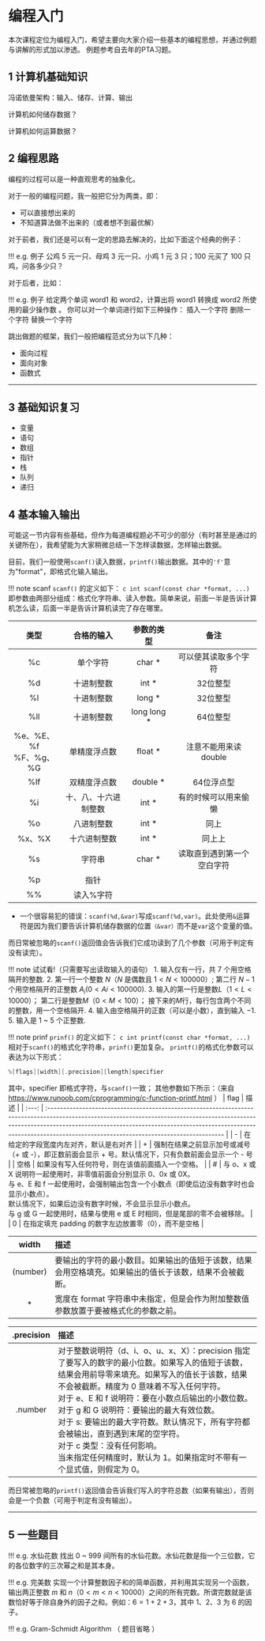 # 编程入门

本次课程定位为编程入门，希望主要向大家介绍一些基本的编程思想，并通过例题与讲解的形式加以渗透。
例题参考自去年的PTA习题。

## 1 计算机基础知识

冯诺依曼架构：输入、储存、计算、输出

计算机如何储存数据？

计算机如何运算数据？

## 2 编程思路

编程的过程可以是一种直观思考的抽象化。

对于一般的编程问题，我一般把它分为两类，即：
* 可以直接想出来的
* 不知道算法做不出来的（或者想不到最优解）

对于前者，我们还是可以有一定的思路去解决的，比如下面这个经典的例子：

!!! e.g. 例子
    公鸡 $5$ 元一只、母鸡 $3$ 元一只、小鸡 $1$ 元 $3$ 只；$100$ 元买了 $100$ 只鸡，问各多少只？

对于后者，比如：

!!! e.g. 例子
    给定两个单词 word1 和 word2，计算出将 word1 转换成 word2 所使用的最少操作数 。
    你可以对一个单词进行如下三种操作：
    插入一个字符 删除一个字符 替换一个字符



跳出做题的框架，我们一般把编程范式分为以下几种：
- 面向过程
- 面向对象
- 函数式
***

## 3 基础知识复习

- 变量
- 语句
- 数组
- 指针
- 栈
- 队列
- 递归

## 4 基本输入输出
可能这一节内容有些基础，但作为每道编程题必不可少的部分（有时甚至是通过的关键所在），我希望能为大家稍微总结一下怎样读数据，怎样输出数据。

目前，我们一般使用`scanf()`读入数据，`printf()`输出数据。其中的`'f'`意为"format"，即格式化输入输出。

!!! note scanf
    `scanf()` 的定义如下：
    ```c
    int scanf(const char *format, ...)
    ```
即参数由两部分组成：格式化字符串、读入参数。简单来说，前面一半是告诉计算机怎么读，后面一半是告诉计算机读完了存在哪里。

|            类型            |      合格的输入      | 参数的类型  |            备注            |
| :------------------------: | :------------------: | :---------: | :------------------------: |
|             %c             |       单个字符       |   char *    |    可以使其读取多个字符    |
|             %d             |      十进制整数      |    int *    |          32位整型          |
|             %l             |      十进制整数      |   long *    |          32位整型          |
|            %ll             |      十进制整数      | long long * |          64位整型          |
| %e、%E、%f <br> %F、%g、%G |     单精度浮点数     |   float *   |   注意不能用来读 double    |
|            %lf             |     双精度浮点数     |  double *   |         64位浮点型         |
|             %i             | 十、八、十六进制整数 |    int *    |    有的时候可以用来偷懒    |
|             %o             |      八进制整数      |    int *    |            同上            |
|           %x、%X           |     十六进制整数     |    int *    |           同上上           |
|             %s             |        字符串        |   char *    | 读取直到遇到第一个空白字符 |
|             %p             |         指针         |             |                            |
|             %%             |      读入%字符       |

* 一个很容易犯的错误：`scanf(%d,&var)`写成`scanf(%d,var)`。此处使用`&`运算符是因为我们要告诉计算机储存数据的位置`（&var）`而不是`var`这个变量的值。

而日常被忽略的`scanf()`返回值会告诉我们它成功读到了几个参数（可用于判定有没有读完）。

!!! note 试试看!（只需要写出读取输入的语句）
    1. 输入仅有一行，共 $7$ 个用空格隔开的整数.
    2. 第一行一个整数 $N$（$N$ 是偶数且 $1<N<100000$）;
        第二行 $N-1$ 个用空格隔开的正整数 $A_i (0<Ai<100000)$.
    3. 输入的第一行是整数$L$（$1< L < 10000$）；
        第二行是整数$M$（$0 < M < 100$）；
        接下来的$M$行，每行包含两个不同的整数，用一个空格隔开.
    4. 输入由空格隔开的正数（可以是小数），直到输入 $-1$.
    5. 输入是 $1$ ~ $5$ 个正整数.

!!! note prinf
    `prinf()` 的定义如下：
    ```c
    int printf(const char *format, ...)
    ```
相对于`scanf()`的格式化字符串，`prinf()`更加复杂。
`printf()`的格式化参数可以表达为以下形式：
```C
%[flags][width][.precision][length]specifier
```
其中，specifier 即格式字符，与`scanf()`一致；
其他参数如下所示：（来自 https://www.runoob.com/cprogramming/c-function-printf.html ）
| flag  | 描述                                                                                                                                                                                                                                                                                               |
| :---: | :------------------------------------------------------------------------------------------------------------------------------------------------------------------------------------------------------------------------------------------------------------------------------------------------- |
|   -   | 在给定的字段宽度内左对齐，默认是右对齐                                                                                                                                                                                                                                                             |
|   +   | 强制在结果之前显示加号或减号（+ 或 -），即正数前面会显示 + 号。默认情况下，只有负数前面会显示一个 - 号                                                                                                                                                                                             |
| 空格  | 如果没有写入任何符号，则在该值前面插入一个空格。                                                                                                                                                                                                                                                   |
|   #   | 与 o、x 或 X 说明符一起使用时，非零值前面会分别显示 0、0x 或 0X。<br>与 e、E 和 f 一起使用时，会强制输出包含一个小数点（即使后边没有数字时也会显示小数点）。<br>默认情况下，如果后边没有数字时候，不会显示显示小数点。<br>与 g 或 G 一起使用时，结果与使用 e 或 E 时相同，但是尾部的零不会被移除。 |
|   0   | 在指定填充 padding 的数字左边放置零（0），而不是空格                                                                                                                                                                                                                                               |

|  width   | 描述                                                                                                   |
| :------: | :----------------------------------------------------------------------------------------------------- |
| (number) | 要输出的字符的最小数目。如果输出的值短于该数，结果会用空格填充。如果输出的值长于该数，结果不会被截断。 |
|    *     | 宽度在 format 字符串中未指定，但是会作为附加整数值参数放置于要被格式化的参数之前。                     |

| .precision | 描述                                                                                                                                                                                                                                                                                                                                                                                                                                                                                              |
| :--------: | :------------------------------------------------------------------------------------------------------------------------------------------------------------------------------------------------------------------------------------------------------------------------------------------------------------------------------------------------------------------------------------------------------------------------------------------------------------------------------------------------ |
|  .number   | 对于整数说明符（d、i、o、u、x、X）：precision 指定了要写入的数字的最小位数。如果写入的值短于该数，结果会用前导零来填充。如果写入的值长于该数，结果不会被截断。精度为 0 意味着不写入任何字符。<br>对于 e、E 和 f 说明符：要在小数点后输出的小数位数。<br>对于 g 和 G 说明符：要输出的最大有效位数。<br>对于 s: 要输出的最大字符数。默认情况下，所有字符都会被输出，直到遇到末尾的空字符。<br>对于 c 类型：没有任何影响。<br>当未指定任何精度时，默认为 1。如果指定时不带有一个显式值，则假定为 0。 |


而日常被忽略的`printf()`返回值会告诉我们写入的字符总数（如果有输出），否则会是一个负数（可用于判定有没有输出）。
***
## 5 一些题目

!!! e.g. 水仙花数
    找出 $0$ ~ $999$ 间所有的水仙花数。水仙花数是指一个三位数，它的各位数字的三次幂之和是其本身。

!!! e.g. 完美数
    实现一个计算整数因子和的简单函数，并利用其实现另一个函数，输出两正整数 $m$ 和 $n$（$0<m<n<10000$）之间的所有完数。所谓完数就是该数恰好等于除自身外的因子之和。例如：$6=1+2+3$，其中 $1$、$2$、$3$ 为 $6$ 的因子。

!!! e.g. Gram-Schmidt Algorithm
    （ 题目省略 ）
